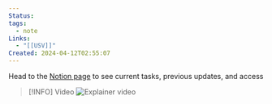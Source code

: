 ```yaml
---
Status: 
tags:
  - note
Links:
  - "[[USV]]"
Created: 2024-04-12T02:55:07
---
```

Head to the [Notion page](https://www.notion.so/johnmavrick/Ultimate-Starter-Vault-fe255176784247f883c77d57c85ed6f8) to see current tasks, previous updates, and access

> [!INFO] Video
> ![Explainer video](https://youtu.be/_sXnWeUdJHc)
